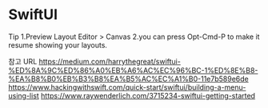 # SwiftUI

Tip
1.Preview Layout Editor > Canvas 
2.you can press Opt-Cmd-P to make it resume showing your layouts.


참고 URL
https://medium.com/harrythegreat/swiftui-%ED%8A%9C%ED%86%A0%EB%A6%AC%EC%96%BC-1%ED%8E%B8-%EA%B8%B0%EB%B3%B8%EA%B5%AC%EC%A1%B0-11e7b589e6de
https://www.hackingwithswift.com/quick-start/swiftui/building-a-menu-using-list
https://www.raywenderlich.com/3715234-swiftui-getting-started
